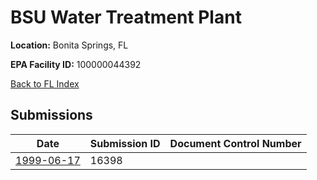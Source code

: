 # BSU Water Treatment Plant

**Location:** Bonita Springs, FL

**EPA Facility ID:** 100000044392

[Back to FL Index](../../index.md)

## Submissions

| Date | Submission ID | Document Control Number |
|------|--------------|-------------------------|
| [1999-06-17](submissions/16398.md) | 16398 |  |

